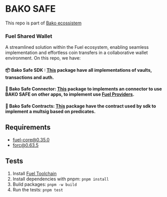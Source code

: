 # BAKO SAFE

This repo is part of [Bako ecossistem](https://www.bako.global/)

### Fuel Shared Wallet

A streamlined solution within the Fuel ecosystem, enabling seamless implementation and effortless coin transfers in a collaborative wallet environment.
On this repo, we have:

#### 📦 Bako Safe SDK : [This](https://github.com/infinitybase/bako-safe/blob/master/packages/sdk/README.md) package have all implementations of vaults, transactions and auth.

#### 🔗 Bako Safe Connector: [This](https://github.com/infinitybase/bako-safe/blob/master/packages/connector/README.md) package to implements an connector to use BAKO SAFE on other apps, to implement use [Fuel Providers](https://wallet.fuel.network/docs/dev/connectors).

#### 📑 Bako Safe Contracts: [This](https://github.com/infinitybase/bako-safe/blob/master/packages/sway/README.md) package have the contract used by sdk to implement a multsig based on predicates.

## Requirements

- fuel-core@0.35.0
- forc@0.63.5

## Tests

1. Install [Fuel Toolchain](https://docs.fuel.network/guides/installation/)
2. Install dependencies with pnpm: `pnpm install`
3. Build packages: `pnpm -w build`
4. Run the tests: `pnpm test`
